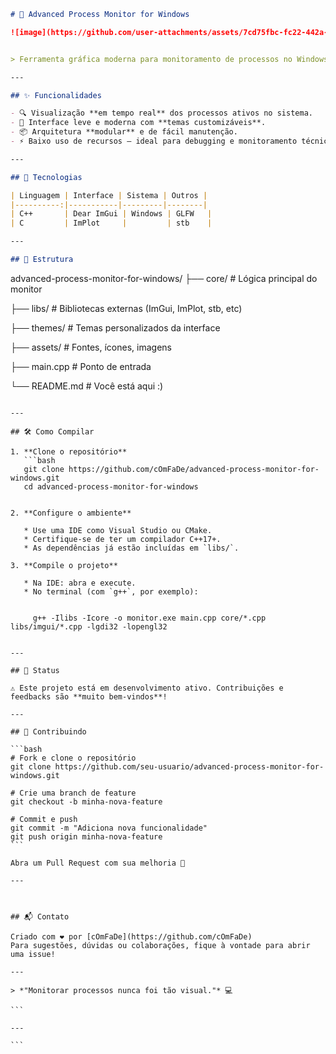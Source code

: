 ```markdown
# 🧠 Advanced Process Monitor for Windows

![image](https://github.com/user-attachments/assets/7cd75fbc-fc22-442a-8a18-749197b1fa25)


> Ferramenta gráfica moderna para monitoramento de processos no Windows — desenvolvida em C++ com ImGui e GLFW.

---

## ✨ Funcionalidades

- 🔍 Visualização **em tempo real** dos processos ativos no sistema.
- 🎨 Interface leve e moderna com **temas customizáveis**.
- 📦 Arquitetura **modular** e de fácil manutenção.
- ⚡ Baixo uso de recursos — ideal para debugging e monitoramento técnico.

---

## 🧰 Tecnologias

| Linguagem | Interface | Sistema | Outros |
|----------:|-----------|---------|--------|
| C++       | Dear ImGui | Windows | GLFW   |
| C         | ImPlot     |         | stb    |

---

## 📁 Estrutura

```

advanced-process-monitor-for-windows/
├── core/           # Lógica principal do monitor

├── libs/           # Bibliotecas externas (ImGui, ImPlot, stb, etc)

├── themes/         # Temas personalizados da interface

├── assets/         # Fontes, ícones, imagens

├── main.cpp        # Ponto de entrada

└── README.md       # Você está aqui :)

````

---

## 🛠️ Como Compilar

1. **Clone o repositório**
   ```bash
   git clone https://github.com/cOmFaDe/advanced-process-monitor-for-windows.git
   cd advanced-process-monitor-for-windows


2. **Configure o ambiente**

   * Use uma IDE como Visual Studio ou CMake.
   * Certifique-se de ter um compilador C++17+.
   * As dependências já estão incluídas em `libs/`.

3. **Compile o projeto**

   * Na IDE: abra e execute.
   * No terminal (com `g++`, por exemplo):

     
     g++ -Ilibs -Icore -o monitor.exe main.cpp core/*.cpp libs/imgui/*.cpp -lgdi32 -lopengl32
     

---

## 🚧 Status

⚠️ Este projeto está em desenvolvimento ativo. Contribuições e feedbacks são **muito bem-vindos**!

---

## 🤝 Contribuindo

```bash
# Fork e clone o repositório
git clone https://github.com/seu-usuario/advanced-process-monitor-for-windows.git

# Crie uma branch de feature
git checkout -b minha-nova-feature

# Commit e push
git commit -m "Adiciona nova funcionalidade"
git push origin minha-nova-feature
```

Abra um Pull Request com sua melhoria 🚀

---



## 📬 Contato

Criado com ❤️ por [cOmFaDe](https://github.com/cOmFaDe)
Para sugestões, dúvidas ou colaborações, fique à vontade para abrir uma issue!

---

> *"Monitorar processos nunca foi tão visual."* 💻

```

---

```
